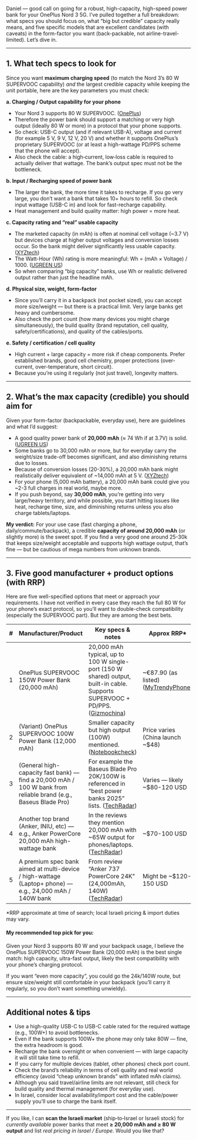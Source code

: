 Daniel — good call on going for a robust, high-capacity, high-speed power bank for your OnePlus Nord 3 5G. I’ve pulled together a full breakdown: what specs you should focus on, what “big but credible” capacity really means, and five specific models that are excellent candidates (with caveats) in the form-factor you want (back-packable, not airline-travel-limited). Let’s dive in.

---

## 1. What tech specs to look for

Since you want **maximum charging speed** (to match the Nord 3’s 80 W SUPERVOOC capability) *and* the largest credible capacity while keeping the unit portable, here are the key parameters you must check:

**a. Charging / Output capability for your phone**

* Your Nord 3 supports 80 W SUPERVOOC. ([OnePlus][1])
* Therefore the power bank should support a matching or very high output (ideally 80 W or more) in a protocol that your phone supports.
* So check: USB-C output (and if relevant USB-A), voltage and current (for example 5 V, 9 V, 12 V, 20 V) and whether it supports OnePlus’s proprietary SUPERVOOC (or at least a high-wattage PD/PPS scheme that the phone will accept).
* Also check the cable: a high‐current, low‐loss cable is required to actually deliver that wattage. The bank’s output spec must not be the bottleneck.

**b. Input / Recharging speed of power bank**

* The larger the bank, the more time it takes to recharge. If you go very large, you don’t want a bank that takes 10+ hours to refill. So check input wattage (USB-C in) and look for fast-recharge capability.
* Heat management and build quality matter: high power = more heat.

**c. Capacity rating and “real” usable capacity**

* The marketed capacity (in mAh) is often at nominal cell voltage (~3.7 V) but devices charge at higher output voltages and conversion losses occur. So the bank might deliver significantly less usable capacity. ([XYZtech][2])
* The Watt-Hour (Wh) rating is more meaningful: Wh = (mAh × Voltage) / 1000. ([UGREEN US][3])
* So when comparing “big capacity” banks, use Wh or realistic delivered output rather than just the headline mAh.

**d. Physical size, weight, form-factor**

* Since you’ll carry it in a backpack (not pocket sized), you can accept more size/weight — but there is a practical limit. Very large banks get heavy and cumbersome.
* Also check the port count (how many devices you might charge simultaneously), the build quality (brand reputation, cell quality, safety/certifications), and quality of the cables/ports.

**e. Safety / certification / cell quality**

* High current + large capacity = more risk if cheap components. Prefer established brands, good cell chemistry, proper protections (over-current, over-temperature, short circuit).
* Because you’re using it regularly (not just travel), longevity matters.

---

## 2. What’s the max capacity (credible) you should aim for

Given your form-factor (backpackable, everyday use), here are guidelines and what I’d suggest:

* A good quality power bank of **20,000 mAh** (≈ 74 Wh if at 3.7V) is solid. ([UGREEN US][3])
* Some banks go to 30,000 mAh or more, but for everyday carry the weight/size trade-off becomes significant, and also diminishing returns due to losses.
* Because of conversion losses (20-30%), a 20,000 mAh bank might realistically deliver equivalent of ~14,000 mAh at 5 V. ([XYZtech][2])
* For your phone (5,000 mAh battery), a 20,000 mAh bank could give you ~2-3 full charges in real world, maybe more.
* If you push beyond, say **30,000 mAh**, you’re getting into very large/heavy territory, and while possible, you start hitting issues like heat, recharge time, size, and diminishing returns unless you also charge tablets/laptops.

**My verdict:** For your use case (fast charging a phone, daily/commute/backpack), a credible **capacity of around 20,000 mAh** (or slightly more) is the sweet spot. If you find a very good one around 25-30k that keeps size/weight acceptable and supports high wattage output, that’s fine — but be cautious of mega numbers from unknown brands.

---

## 3. Five good manufacturer + product options (with RRP)

Here are five well-specified options that meet or approach your requirements. I have not verified in every case they reach the full 80 W for your phone’s exact protocol, so you’ll want to double-check compatibility (especially the SUPERVOOC part). But they are among the best bets.

| # | Manufacturer/Product                                                                                            | Key specs & notes                                                                                                                 | Approx RRP*                              |
| - | --------------------------------------------------------------------------------------------------------------- | --------------------------------------------------------------------------------------------------------------------------------- | ---------------------------------------- |
| 1 | OnePlus SUPERVOOC 150W Power Bank (20,000 mAh)                                                                  | 20,000 mAh typical, up to 100 W single-port (150 W shared) output, built-in cable. Supports SUPERVOOC + PD/PPS. ([Gizmochina][4]) | ~€87.90 (as listed) ([MyTrendyPhone][5]) |
| 2 | (Variant) OnePlus SUPERVOOC 100W Power Bank (12,000 mAh)                                                        | Smaller capacity but high output (100W) mentioned. ([Notebookcheck][6])                                                           | Price varies (China launch ~$48)         |
| 3 | (General high-capacity fast bank) — find a 20,000 mAh / 100 W bank from reliable brand (e.g., Baseus Blade Pro) | For example the Baseus Blade Pro 20K/100W is referenced in “best power banks 2025” lists. ([TechRadar][7])                        | Varies — likely ~$80-120 USD             |
| 4 | Another top brand (Anker, INIU, etc) — e.g., Anker PowerCore 20,000 mAh high-wattage bank                       | In the reviews they mention 20,000 mAh with ~65W output for phones/laptops. ([TechRadar][7])                                      | ~$70-100 USD                             |
| 5 | A premium spec bank aimed at multi-device / high-wattage (Laptop+ phone) — e.g., 24,000 mAh / 140W bank         | From review “Anker 737 PowerCore 24K” (24,000mAh, 140W) ([TechRadar][7])                                                          | Might be ~$120-150 USD                   |

*RRP approximate at time of search; local Israeli pricing & import duties may vary.

#### My recommended top pick for you:

Given your Nord 3 supports 80 W and your backpack usage, I believe the OnePlus SUPERVOOC 150W Power Bank (20,000 mAh) is the best single match: high capacity, ultra-fast output, likely the best compatibility with your phone’s charging protocol.

If you want “even more capacity”, you could go the 24k/140W route, but ensure size/weight still comfortable in your backpack (you’ll carry it regularly, so you don’t want something unwieldy).

---

## Additional notes & tips

* Use a high-quality USB-C to USB-C cable rated for the required wattage (e.g., 100W+) to avoid bottlenecks.
* Even if the bank supports 100W+ the phone may only take 80W — fine, the extra headroom is good.
* Recharge the bank overnight or when convenient — with large capacity it will still take time to refill.
* If you carry for multiple devices (tablet, other phones) check port count.
* Check the brand’s reliability in terms of cell quality and real world efficiency (avoid “cheap unknown brands” with inflated mAh claims).
* Although you said travel/airline limits are not relevant, still check for build quality and thermal management (for everyday use).
* In Israel, consider local availability/import cost and the cable/power supply you’ll use to charge the bank itself.

---

If you like, I can **scan the Israeli market** (ship‐to‐Israel or Israeli stock) for *currently available* power banks that meet **≥ 20,000 mAh and ≥ 80 W output** and list *real pricing in Israel / Europe*. Would you like that?

[1]: https://www.oneplus.com/uk/nord-3-5g?utm_source=chatgpt.com "OnePlus Nord 3 5G - OnePlus (United Kingdom)"
[2]: https://xyztech.com/blogs/power-bank/power-bank-battery-capacity-what-the-numbers-really-mean?utm_source=chatgpt.com "Power Bank Battery Capacity: What the Numbers Really Mean"
[3]: https://www.ugreen.com/blogs/power-bank/mah-vs-wh-in-power-banks?utm_source=chatgpt.com "mAh vs Wh in Power Banks | UGREEN US"
[4]: https://www.gizmochina.com/2025/04/25/oneplus-launched-its-supervooc-150w-power-bank-alongside-oneplus-13t/?utm_source=chatgpt.com "OnePlus launched its SuperVOOC 150W 20,000mAh Power Bank alongside ..."
[5]: https://www.mytrendyphone.eu/shop/oneplus-supervooc-150w-357118p.html?utm_source=chatgpt.com "OnePlus SUPERVOOC 150W Power Bank 5411100017 - 20000mAh - Silver"
[6]: https://www.notebookcheck.net/OnePlus-announces-new-SuperVOOC-power-bank-with-100W-fast-charging-support.850305.0.html?utm_source=chatgpt.com "OnePlus announces new SuperVOOC power bank with 100W fast charging ..."
[7]: https://www.techradar.com/news/top-portable-chargers?utm_source=chatgpt.com "The best power banks 2025: our experts have tested all the top portable batteries for speed and durability, here are our picks for every need"
